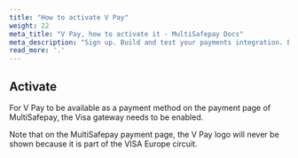 ```yaml
---
title: "How to activate V Pay"
weight: 22
meta_title: "V Pay, how to activate it - MultiSafepay Docs"
meta_description: "Sign up. Build and test your payments integration. Explore our products and services. Use our API Reference, SDKs, and wrappers. Get support."
read_more: '.'
---
```

## Activate

For V Pay to be available as a payment method on the payment page of MultiSafepay, the Visa gateway needs to be enabled.

Note that on the MultiSafepay payment page, the V Pay logo will never be shown because it is part of the VISA Europe circuit.
